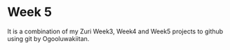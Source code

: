 
# Week 5

It is a combination of my Zuri Week3, Week4 and Week5 projects to github using git by Ogooluwakiitan.

